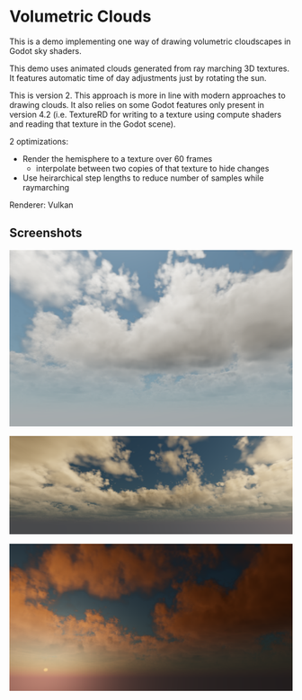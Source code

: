 # Volumetric Clouds

This is a demo implementing one way of drawing volumetric
cloudscapes in Godot sky shaders.

This demo uses animated clouds generated from ray marching
3D textures. It features automatic time of day adjustments
just by rotating the sun.

This is version 2. This approach is more in line with modern approaches to drawing clouds. It also relies on some Godot features only present in version 4.2 (i.e. TextureRD for writing to a texture using compute shaders and reading that texture in the Godot scene).

2 optimizations:
- Render the hemisphere to a texture over 60 frames
    - interpolate between two copies of that texture to hide changes
- Use heirarchical step lengths to reduce number of samples while raymarching

Renderer: Vulkan

## Screenshots

![Screenshot](screenshots/Midday.png)

![Screenshot](screenshots/Dusk.png)

![Screenshot](screenshots/Sunset.png)
